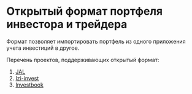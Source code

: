 # Открытый формат портфеля инвестора и трейдера

Формат позволяет импортировать портфель из одного приложения учета инвестиций в другое.

Перечень проектов, поддерживающих открытый формат:
1. [JAL](https://github.com/titov-vv/jal)
1. [Izi-invest](https://izi-invest.ru/)
1. [Investbook](https://github.com/spacious-team/investbook)
